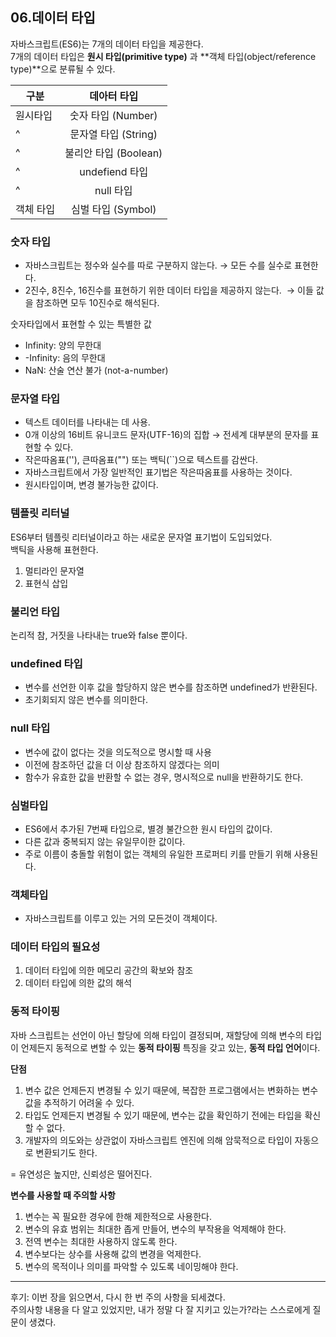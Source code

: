 ## 06.데이터 타입

자바스크립트(ES6)는 7개의 데이터 타입을 제공한다.<br/>
7개의 데이터 타입은 **원시 타입(primitive type)** 과 **객체 타입(object/reference type)**으로 분류될 수 있다.

| 구분 | 데아터 타입 |
|---|:---:|
| 원시타입 | 숫자 타입 (Number) |
| ^ | 문자열 타입 (String) |
| ^ | 불리안 타입 (Boolean) |
| ^ | undefiend 타입 |
| ^ | null 타입 |
| 객체 타입 | 심벌 타입 (Symbol) |

### 숫자 타입

- 자바스크립트는 정수와 실수를 따로 구분하지 않는다. → 모든 수를 실수로 표현한다.
- 2진수, 8진수, 16진수를 표현하기 위한 데이터 타입을 제공하지 않는다.  → 이들 값을 참조하면 모두 10진수로 해석된다.

숫자타입에서 표현할 수 있는 특별한 값
 
 - Infinity: 양의 무한대
 - -Infinity: 음의 무한대
 - NaN: 산술 연산 불가 (not-a-number)

 
### 문자열 타입

- 텍스트 데이터를 나타내는 데 사용.
- 0개 이상의 16비트 유니코드 문자(UTF-16)의 집합 → 전세계 대부분의 문자를 표현할 수 있다.
- 작은따옴표(''), 큰따옴표("") 또는 백틱(``)으로 텍스트를 감싼다.
- 자바스크립트에서 가장 일반적인 표기법은 작은따옴표를 사용하는 것이다.
- 원시타입이며, 변경 불가능한 값이다.

### 템플릿 리터널
ES6부터 템플릿 리터널이라고 하는 새로운 문자열 표기법이 도입되었다.<br />
백틱을 사용해 표현한다.

1. 멀티라인 문자열
2. 표현식 삽입


### 불리언 타입
논리적 참, 거짓을 나타내는 true와 false 뿐이다.

### undefined 타입
- 변수를 선언한 이후 값을 할당하지 않은 변수를 참조하면 undefined가 반환된다.
- 초기회되지 않은 변수를 의미한다.

### null 타입
- 변수에 값이 없다는 것을 의도적으로 명시할 때 사용
- 이전에 참조하던 값을 더 이상 참조하지 않겠다는 의미
- 함수가 유효한 값을 반환할 수 없는 경우, 명시적으로 null을 반환하기도 한다.

### 심벌타입
- ES6에서 추가된 7번째 타입으로, 별경 불간으한 원시 타입의 값이다.
- 다른 값과 중복되지 않는 유일무이한 값이다.
- 주로 이름이 충돌할 위험이 없는 객체의 유일한 프로퍼티 키를 만들기 위해 사용된다.

### 객체타입
- 자바스크립트를 이루고 있는 거의 모든것이 객체이다.

### 데이터 타입의 필요성

1. 데이터 타입에 의한 메모리 공간의 확보와 참조
2. 데이터 타입에 의한 값의 해석

### 동적 타이핑
자바 스크립트는 선언이 아닌 할당에 의해 타입이 결정되며, 재할당에 의해 변수의 타입이 언제든지 동적으로 변할 수 있는 **동적 타이핑** 특징을 갖고 있는, **동적 타입 언어**이다.

**단점**

1. 변수 값은 언제든지 변경될 수 있기 때문에, 복잡한 프로그램에서는 변화하는 변수 값을 추적하기 어려울 수 있다.
2. 타입도 언제든지 변경될 수 있기 때문에, 변수는 값을 확인하기 전에는 타입을 확신할 수 없다.
3. 개발자의 의도와는 상관없이 자바스크립트 엔진에 의해 암묵적으로 타입이 자동으로 변환되기도 한다.

= 유연성은 높지만, 신뢰성은 떨어진다.

**변수를 사용할 때 주의할 사항**

1. 변수는 꼭 필요한 경우에 한해 제한적으로 사용한다.
2. 변수의 유효 범위는 최대한 좁게 만들어, 변수의 부작용을 억제해야 한다.
3. 전역 변수는 최대한 사용하지 않도록 한다.
4. 변수보다는 상수를 사용해 값의 변경을 억제한다.
5. 변수의 목적이나 의미를 파악할 수 있도록 네이밍해야 한다.

---

후기: 이번 장을 읽으면서, 다시 한 번 주의 사항을 되세겼다.<br/>
주의사항 내용을 다 알고 있었지만, 내가 정말 다 잘 지키고 있는가?라는 스스로에게 질문이 생겼다.

